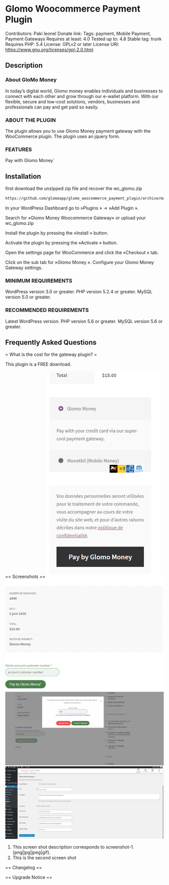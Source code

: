 # Glomo Woocommerce Payment Plugin

Contributors: Paki leonel
Donate link: 
Tags: payment, Mobile Payment, Payment Gateways
Requires at least: 4.0
Tested up to: 4.8
Stable tag: trunk
Requires PHP: 5.4
License: GPLv2 or later
License URI: https://www.gnu.org/licenses/gpl-2.0.html

## Description

 ### About GloMo Money

In today’s digital world, Glomo money enables individuals and businesses to connect with each other and grow through our e-wallet platform. With our flexible, secure and low-cost solutions, vendors, businesses and professionals can pay and get paid so easily.

 ### ABOUT THE PLUGIN

The plugin allows you to use Glomo Money payment gateway with the WooCommerce plugin. The plugin uses an jquery form.

### FEATURES

Pay with Glomo Money`

## Installation 
first download the unzipped zip file and recover the wc_glomo.zip

```html
https://github.com/glomoapp/glomo_woocommerce_payment_plugin/archive/master.zip
```
In your WordPress Dashboard go to  »Plugins » -> »Add Plugin ».

Search for »Glomo Money Woocommerce Gateway»
or upload your wc_glomo.zip

Install the plugin by pressing the  »Install » button.

Activate the plugin by pressing the  »Activate » button.

Open the settings page for WooCommerce and click the  »Checkout » tab.

Click on the sub tab for  »Glomo Money ».
Configure your Glomo Money Gateway settings.

### MINIMUM REQUIREMENTS

WordPress version 3.0 or greater.
PHP version 5.2.4 or greater.
MySQL version 5.0 or greater.

### RECOMMENDED REQUIREMENTS

Latest WordPress version.
PHP version 5.6 or greater.
MySQL version 5.6 or greater.

## Frequently Asked Questions

= What is the cost for the gateway plugin? =

This plugin is a FREE download.


== Screenshots ==
![screenshot](img/page1.PNG)
![screenshot](img/page2.PNG)
![screenshot](img/page3.PNG)
![screenshot](img/page4.PNG)
1. This screen shot description corresponds to screenshot-1.(png|jpg|jpeg|gif).
2. This is the second screen shot

== Changelog ==


== Upgrade Notice ==